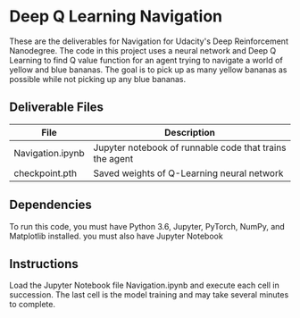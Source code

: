 # Deep Q Learning Navigation
These are the deliverables for Navigation for Udacity's Deep Reinforcement Nanodegree.
The code in this project uses a neural network and Deep Q Learning to find Q value function for an agent trying to navigate a world of yellow and blue bananas.  The goal is to pick up as many yellow bananas as possible while not picking up any blue bananas.

## Deliverable Files

File | Description
------------ | -------------
Navigation.ipynb | Jupyter notebook of runnable code that trains the agent 
checkpoint.pth | Saved weights of Q-Learning neural network

## Dependencies

To run this code, you must have Python 3.6, Jupyter, PyTorch, NumPy, and Matplotlib installed.  you must also have Jupyter Notebook

## Instructions

Load the Jupyter Notebook file Navigation.ipynb and execute each cell in succession.  The last cell is the model training and may take several minutes to complete.
